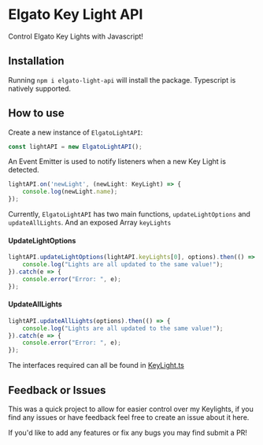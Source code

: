 # Elgato Key Light API
Control Elgato Key Lights with Javascript!

## Installation

Running `npm i elgato-light-api` will install the package. Typescript is natively supported.

## How to use

Create a new instance of `ElgatoLightAPI`:

```Javascript
const lightAPI = new ElgatoLightAPI();
```

An Event Emitter is used to notify listeners when a new Key Light is detected.
```Javascript
lightAPI.on('newLight', (newLight: KeyLight) => {
    console.log(newLight.name);
});
```

Currently, `ElgatoLightAPI` has two main functions, `updateLightOptions` and `updateAllLights`. And an exposed Array `keyLights`

#### UpdateLightOptions
```Javascript
lightAPI.updateLightOptions(lightAPI.keyLights[0], options).then(() => {
    console.log("Lights are all updated to the same value!");
}).catch(e => {
    console.error("Error: ", e);
});
```

#### UpdateAllLights
```Javascript
lightAPI.updateAllLights(options).then(() => {
    console.log("Lights are all updated to the same value!");
}).catch(e => {
    console.error("Error: ", e);
});
```
The interfaces required can all be found in [KeyLight.ts](https://github.com/NickParks/elgato-key-light/blob/master/src/types/KeyLight.ts)

## Feedback or Issues
This was a quick project to allow for easier control over my Keylights, if you find any issues or have feedback feel free to create an issue about it here.

If you'd like to add any features or fix any bugs you may find submit a PR!

